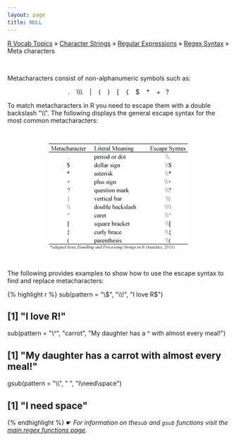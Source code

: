 ```yaml
---
layout: page
title: NULL
---
```


[R Vocab Topics](index) &#187; [Character Strings](characters) &#187; [Regular Expressions](regex) &#187; [Regex Syntax](regex_syntax) &#187; Meta characters

<br>

Metacharacters consist of non-alphanumeric symbols such as: 

<center> . &nbsp;&nbsp; \\\ &nbsp;&nbsp; | &nbsp;&nbsp; ( &nbsp;&nbsp; ) &nbsp;&nbsp; [ &nbsp;&nbsp; { &nbsp;&nbsp; $ &nbsp;&nbsp; * &nbsp;&nbsp; + &nbsp;&nbsp;? </center>

To match metacharacters in R you need to escape them with a double backslash "\\\\".  The following displays the general escape syntax for the most common metacharacters:

<center>
<img src="/public/images/r_vocab/metacharacter_escape.png" alt="Escaping Metacharacters" vspace="25">
</center>     

The following provides examples to show how to use the escape syntax to find and replace metacharacters:

{% highlight r %}
sub(pattern = "\\$", "\\!", "I love R$")
## [1] "I love R!"

sub(pattern = "\\^", "carrot", "My daughter has a ^ with almost every meal!")
## [1] "My daughter has a carrot with almost every meal!"

gsub(pattern = "\\\\", " ", "I\\need\\space")
## [1] "I need space"
{% endhighlight %}
&#9755; *For information on the`sub` and `gsub` functions visit the [main regex functions page](http://bradleyboehmke.github.io/tutorials/main_regex_functions).*
